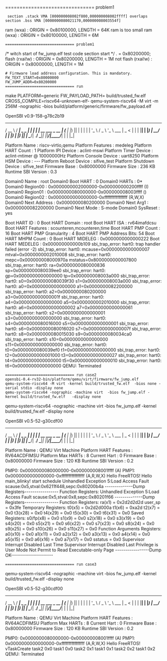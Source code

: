 =============================== problem1

```
 section .stack VMA [000000008002f800,000000008002ffff] overlaps section .bss VMA [0000000080021170,000000008003554f]
```
ram (wxa) : ORIGIN = 0x80100000, LENGTH = 64K
ram is too small
ram (wxa) : ORIGIN = 0x80100000, LENGTH = 6M
```
=============================== problem1
```
 /* witch start of fw_jump.elf test code section start */
  . = 0x80200000;
  flash (rxai!w) : ORIGIN = 0x80200000, LENGTH = 1M
  not 
  flash (rxai!w) : ORIGIN = 0x80000000, LENGTH = 1M
```
# Firmware load address configuration. This is mandatory.
FW_TEXT_START=0x80000000
FW_JUMP_ADDR=0x80200000
=============================== run
```
make PLATFORM=generic FW_PAYLOAD_PATH= build/trusted_fw.elf  CROSS_COMPILE=riscv64-unknown-elf-
qemu-system-riscv64 -M virt -m 256M -nographic -bios build/platform/generic/firmware/fw_payload.elf

OpenSBI v0.9-158-g78c2b19
   ____                    _____ ____ _____
  / __ \                  / ____|  _ \_   _|
 | |  | |_ __   ___ _ __ | (___ | |_) || |
 | |  | | '_ \ / _ \ '_ \ \___ \|  _ < | |
 | |__| | |_) |  __/ | | |____) | |_) || |_
  \____/| .__/ \___|_| |_|_____/|____/_____|
        | |
        |_|

Platform Name             : riscv-virtio,qemu
Platform Features         : medeleg
Platform HART Count       : 1
Platform IPI Device       : aclint-mswi
Platform Timer Device     : aclint-mtimer @ 10000000Hz
Platform Console Device   : uart8250
Platform HSM Device       : ---
Platform Reboot Device    : sifive_test
Platform Shutdown Device  : sifive_test
Firmware Base             : 0x80000000
Firmware Size             : 236 KB
Runtime SBI Version       : 0.3

Domain0 Name              : root
Domain0 Boot HART         : 0
Domain0 HARTs             : 0*
Domain0 Region00          : 0x0000000002000000-0x000000000200ffff (I)
Domain0 Region01          : 0x0000000080000000-0x000000008003ffff ()
Domain0 Region02          : 0x0000000000000000-0xffffffffffffffff (R,W,X)
Domain0 Next Address      : 0x0000000080200000
Domain0 Next Arg1         : 0x0000000082200000
Domain0 Next Mode         : S-mode
Domain0 SysReset          : yes

Boot HART ID              : 0
Boot HART Domain          : root
Boot HART ISA             : rv64imafdcsu
Boot HART Features        : scounteren,mcounteren,time
Boot HART PMP Count       : 16
Boot HART PMP Granularity : 4
Boot HART PMP Address Bits: 54
Boot HART MHPM Count      : 0
Boot HART MIDELEG         : 0x0000000000000222
Boot HART MEDELEG         : 0x000000000000b109
sbi_trap_error: hart0: trap handler failed (error -2)
sbi_trap_error: hart0: mcause=0x0000000000000007 mtval=0x0000000002010008
sbi_trap_error: hart0: mepc=0x000000008000970a mstatus=0x8000000000007800
sbi_trap_error: hart0: ra=0x0000000080000836 sp=0x0000000080039ee0
sbi_trap_error: hart0: gp=0x0000000000000000 tp=0x000000008003a000
sbi_trap_error: hart0: s0=0x0000000080039f30 s1=0x000000008003a000
sbi_trap_error: hart0: a0=0x0000000000000000 a1=0x0000000082200000
sbi_trap_error: hart0: a2=0x0000000080200000 a3=0x000000000000001f
sbi_trap_error: hart0: a4=0x0000000000000000 a5=0x0000000002010000
sbi_trap_error: hart0: a6=0x0000000000000002 a7=0x0000000000000061
sbi_trap_error: hart0: s2=0x0000000000000001 s3=0x0000000000000000
sbi_trap_error: hart0: s4=0x0000000080016000 s5=0x0000000000000001
sbi_trap_error: hart0: s6=0x0000000080016020 s7=0x000000000000007f
sbi_trap_error: hart0: s8=0x0000000080015030 s9=0x0000000080034ca0
sbi_trap_error: hart0: s10=0x0000000000000000 s11=0x0000000000000000
sbi_trap_error: hart0: t0=0x0000000080039ef0 t1=0x0000000000000000
sbi_trap_error: hart0: t2=0x0000000000001000 t3=0x0000000000000027
sbi_trap_error: hart0: t4=0x0000000000000000 t5=0x0000000000000010
sbi_trap_error: hart0: t6=0x0000000000000000
QEMU: Terminated
```
=============================== run case2
opensbi-0.4-rv32-bin/platform/qemu/virt/firmware/fw_jump.elf
qemu-system-riscv64 -M virt -kernel build/trusted_fw.elf  -bios none -serial stdio -display none
qemu-system-riscv64 -nographic -machine virt  -bios fw_jump.elf -kernel build/trusted_fw.elf   -display none
```
qemu-system-riscv64 -nographic -machine virt  -bios fw_jump.elf -kernel build/trusted_fw.elf   -display none

OpenSBI v0.5-52-g30cdf00
   ____                    _____ ____ _____
  / __ \                  / ____|  _ \_   _|
 | |  | |_ __   ___ _ __ | (___ | |_) || |
 | |  | | '_ \ / _ \ '_ \ \___ \|  _ < | |
 | |__| | |_) |  __/ | | |____) | |_) || |_
  \____/| .__/ \___|_| |_|_____/|____/_____|
        | |
        |_|

Platform Name          : QEMU Virt Machine
Platform HART Features : RV64ACDFIMSU
Platform Max HARTs     : 8
Current Hart           : 0
Firmware Base          : 0x80000000
Firmware Size          : 120 KB
Runtime SBI Version    : 0.2

PMP0: 0x0000000080000000-0x000000008001ffff (A)
PMP1: 0x0000000000000000-0xffffffffffffffff (A,R,W,X)
Hello FreeRTOS!
Hello main_blinky!
start schedule Unhandled Exception 5:Load Access Fault
scause:0x5,stval:0x6211f448,sepc:0x80200b4a
--------------Dump Registers-----------------
Function Registers:
Unhandled Exception 5:Load Access Fault
scause:0x5,stval:0x8,sepc:0x80201f66
--------------Dump Registers-----------------
Function Registers:
        ra(x1) = 0x2d2d2d2d     user_sp = 0x3fe
Temporary Registers:
        t0(x5) = 0x2d2d000a     t1(x6) = 0xa2d
        t2(x7) = 0x0
        t3(x28) = 0x0   t4(x29) = 0x0
        t5(x30) = 0x0   t6(x31) = 0x0
Saved Registers:
        s0/fp(x8) = 0x0 s1(x9) = 0x0
        s2(x18) = 0x0   s3(x19) = 0x0
        s4(x20) = 0x0   s5(x21) = 0x0
        s6(x22) = 0x0   s7(x23) = 0x0
        s8(x24) = 0x0   s9(x25) = 0x0
        s10(x26) = 0x0  s11(x27) = 0x0
Function Arguments Registers:
        a0(x10) = 0x0   a1(x11) = 0x0
        a2(x12) = 0x0   a3(x13) = 0x0
        a4(x14) = 0x0   a5(x15) = 0x0
        a6(x16) = 0x0   a7(x17) = 0x0
sstatus = 0x0
        Supervisor Interrupt Disabled
        Last Time Supervisor Interrupt Disabled
        Last Privilege is User Mode
        Not Permit to Read Executable-only Page
-----------------Dump OK---------------------
```
=============================== run case3
```
qemu-system-riscv64 -nographic -machine virt  -bios fw_jump.elf -kernel build/trusted_fw.elf   -display none

OpenSBI v0.5-52-g30cdf00
   ____                    _____ ____ _____
  / __ \                  / ____|  _ \_   _|
 | |  | |_ __   ___ _ __ | (___ | |_) || |
 | |  | | '_ \ / _ \ '_ \ \___ \|  _ < | |
 | |__| | |_) |  __/ | | |____) | |_) || |_
  \____/| .__/ \___|_| |_|_____/|____/_____|
        | |
        |_|

Platform Name          : QEMU Virt Machine
Platform HART Features : RV64ACDFIMSU
Platform Max HARTs     : 8
Current Hart           : 0
Firmware Base          : 0x80000000
Firmware Size          : 120 KB
Runtime SBI Version    : 0.2

PMP0: 0x0000000080000000-0x000000008001ffff (A)
PMP1: 0x0000000000000000-0xffffffffffffffff (A,R,W,X)
Hello FreeRTOS!
vTaskCreate
task2 0x0
task1 0x0
task2 0x1
task1 0x1
task2 0x2
task1 0x2
QEMU: Terminated
```
